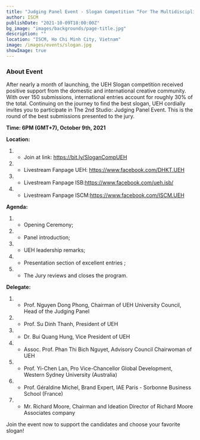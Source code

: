 ```yaml
---
title: "Judging Panel Event - Slogan Competition “For The Multidisciplinary and Sustainable UEH University"
author: ISCM
publishDate: "2021-10-09T18:00:00Z"
bg_image: "images/backgrounds/page-title.jpg"
description: ""
location: "ISCM, Ho Chi Minh City, Vietnam"
image: /images/events/slogan.jpg
showImage: true
---
```


### About Event
<!--StartFragment-->

After nearly a month of launching, the UEH Slogan competition received positive support from the domestic and international creative community. With over 150 submissions, international entries account for roughly 30% of the total. Continuing on the journey to find the best slogan, UEH cordially invites you to participate in The 2nd Studio: Judging Panel Event. This is the round of the best submissions presented to the jury.

**Time: 6PM (GMT+7), October 9th, 2021**

**Location:**
1. - Join at link: https://bit.ly/SloganCompUEH
1. - Livestream Fanpage UEH: https://www.facebook.com/DHKT.UEH
1. - Livestream Fanpage ISB:https://www.facebook.com/ueh.isb/
1. - Livestream Fanpage ISCM:https://www.facebook.com/ISCM.UEH

**Agenda:**
1. - Opening Ceremony;
1. - Panel introduction;
1. - UEH leadership remarks;
1. - Presentation section of excellent entries ;
1. - The Jury reviews and closes the program.

**Delegate:**
1. - Prof. Nguyen Dong Phong, Chairman of UEH University Council, Head of the Judging Panel
1. - Prof. Su Dinh Thanh, President of UEH
1. - Dr. Bui Quang Hung, Vice President of UEH
1. - Assoc. Prof. Phan Thi Bich Nguyet, Advisory Council Chairwoman of UEH
1. - Prof. Yi-Chen Lan, Pro Vice-Chancellor Global Development, Western Sydney University (Australia)
1. - Prof. Géraldine Michel, Brand Expert, IAE Paris - Sorbonne Business School (France)
1. - Mr. Richard Moore, Chairman and Ideation Director of Richard Moore Associates company

Join the event now to support the candidates and choose your favorite slogan!

<!--EndFragment-->
